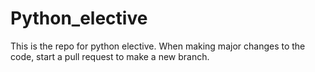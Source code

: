 # Python_elective

This is the repo for python elective. When making major changes to the code, start a pull request to make a new branch.
